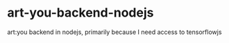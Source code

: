 # art-you-backend-nodejs

art:you backend in nodejs, primarily because I need access to tensorflowjs
